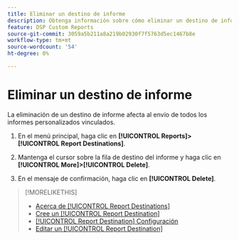 ```yaml
---
title: Eliminar un destino de informe
description: Obtenga información sobre cómo eliminar un destino de informe.
feature: DSP Custom Reports
source-git-commit: 3059a5b211a8a219b02930f7f5763d5ec1467b8e
workflow-type: tm+mt
source-wordcount: '54'
ht-degree: 0%

---
```


# Eliminar un destino de informe

La eliminación de un destino de informe afecta al envío de todos los informes personalizados vinculados.

1. En el menú principal, haga clic en **[!UICONTROL Reports]>[!UICONTROL Report Destinations]**.

1. Mantenga el cursor sobre la fila de destino del informe y haga clic en **[!UICONTROL More]>[!UICONTROL Delete]**.

1. En el mensaje de confirmación, haga clic en **[!UICONTROL Delete]**.

>[!MORELIKETHIS]
>
>* [Acerca de [!UICONTROL Report Destinations]](/help/dsp/reports/report-destinations/report-destination-about.md)
>* [Cree un [!UICONTROL Report Destination]](/help/dsp/reports/report-destinations/report-destination-create.md)
>* [[!UICONTROL Report Destination] Configuración](/help/dsp/reports/report-destinations/report-destination-settings.md)
>* [Editar un [!UICONTROL Report Destination]](/help/dsp/reports/report-destinations/report-destination-edit.md)

